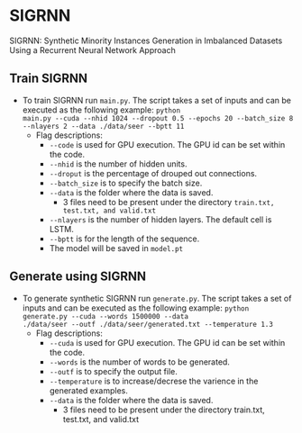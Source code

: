 # SIGRNN
SIGRNN: Synthetic Minority Instances Generation in Imbalanced Datasets Using a Recurrent Neural Network Approach

## Train SIGRNN
- To train SIGRNN run <code>main.py</code>. The script takes a set of inputs and can be executed as the following example:
<code>python main.py --cuda --nhid 1024 --dropout 0.5 --epochs 20 --batch_size 8 --nlayers 2  --data ./data/seer --bptt 11</code>
    - Flag descriptions:
        - <code>--code</code> is used for GPU execution. The GPU id can be set within the code.
        - <code>--nhid</code> is the number of hidden units.
        - <code>--droput</code> is the percentage of drouped out connections.
        - <code>--batch_size</code> is to specify the batch size.
        - <code>--data</code> is the folder where the data is saved.
            - 3 files need to be present under the directory <code>train.txt, test.txt, and valid.txt</code>
        - <code>--nlayers</code> is the number of hidden layers. The default cell is LSTM.
        - <code>--bptt</code> is for the length of the sequence.
        - The model will be saved in <code>model.pt</code>

## Generate using SIGRNN
- To generate synthetic SIGRNN run <code>generate.py</code>. The script takes a set of inputs and can be executed as the following example: <code>python generate.py --cuda --words 1500000 --data ./data/seer --outf ./data/seer/generated.txt --temperature 1.3</code>
    - Flag descriptions:
        - <code>--cuda</code> is used for GPU execution. The GPU id can be set within the code.
        - <code>--words</code> is the number of words to be generated.
        - <code>--outf</code> is to specify the output file.
        - <code>--temperature</code> is to increase/decrese the varience in the generated examples.
        - <code>--data</code> is the folder where the data is saved.
            - 3 files need to be present under the directory train.txt, test.txt, and valid.txt
